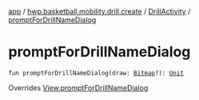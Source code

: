 [app](../../index.md) / [hwp.basketball.mobility.drill.create](../index.md) / [DrillActivity](index.md) / [promptForDrillNameDialog](.)

# promptForDrillNameDialog

`fun promptForDrillNameDialog(draw: `[`Bitmap`](https://developer.android.com/reference/android/graphics/Bitmap.html)`?): `[`Unit`](https://kotlinlang.org/api/latest/jvm/stdlib/kotlin/-unit/index.html)

Overrides [View.promptForDrillNameDialog](../-drill-activity-contract/-view/prompt-for-drill-name-dialog.md)

